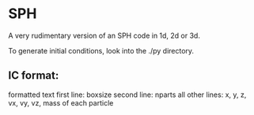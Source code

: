 SPH
===================


A very rudimentary version of an SPH code in 1d, 2d or 3d.

To generate initial conditions, look into the ./py directory.

IC format: 
------------
formatted text
first line: boxsize 
second line: nparts
all other lines: x, y, z, vx, vy, vz, mass of each particle

